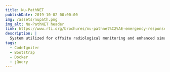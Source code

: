```yaml
---
title: Nu-PathNET
publishDate: 2019-10-02 00:00:00
img: /assets/nupath.png
img_alt: Nu-PathNET header
link: https://www.rti.org/brochures/nu-pathnet%C2%AE-emergency-response-and-exercise-software
description: |
  System utilized for offsite radiological monitoring and enhanced simulation capabilities. 
tags:
  - CodeIgniter
  - Bootstrap
  - Docker
  - jQuery
---
```

